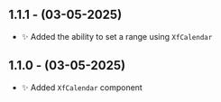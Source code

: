 ## 1.1.1 - (03-05-2025)

- :sparkles: Added the ability to set a range using `XfCalendar`

## 1.1.0 - (03-05-2025)

- :sparkles: Added `XfCalendar` component
